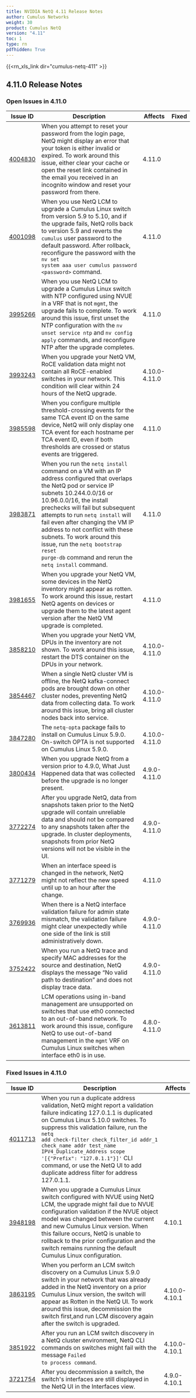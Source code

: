 ```yaml
---
title: NVIDIA NetQ 4.11 Release Notes
author: Cumulus Networks
weight: 30
product: Cumulus NetQ
version: "4.11"
toc: 1
type: rn
pdfhidden: True
---
```

{{<rn_xls_link dir="cumulus-netq-411" >}}
## 4.11.0 Release Notes
### Open Issues in 4.11.0

|  Issue ID 	|   Description	|   Affects	|   Fixed |
|---	        |---	        |---	    |---	                |
| <a name="4004830"></a> [4004830](#4004830) <a name="4004830"></a> <br /> | When you attempt to reset your password from the login page, NetQ might display an error that your token is either invalid or expired. To work around this issue, either clear your cache or open the reset link contained in the email you received in an incognito window and reset your password from there. | 4.11.0 | |
| <a name="4001098"></a> [4001098](#4001098) <a name="4001098"></a> <br /> | When you use NetQ LCM to upgrade a Cumulus Linux switch from version 5.9 to 5.10, and if the upgrade fails, NetQ rolls back to version 5.9 and reverts the <code>cumulus</code> user password to the default password. After rollback, reconfigure the password with the <code>nv set system aaa user cumulus password \<password\></code> command.   | 4.11.0 | |
| <a name="3995266"></a> [3995266](#3995266) <a name="3995266"></a> <br /> | When you use NetQ LCM to upgrade a Cumulus Linux switch with NTP configured using NVUE in a VRF that is not <code>mgmt</code>, the upgrade fails to complete. To work around this issue, first unset the NTP configuration with the <code>nv unset service ntp</code> and <code>nv config apply</code> commands, and reconfigure NTP after the upgrade completes. | 4.11.0 | |
| <a name="3993243"></a> [3993243](#3993243) <a name="3993243"></a> <br /> | When you upgrade your NetQ VM, RoCE validation data might not contain all RoCE-enabled switches in your network. This condition will clear within 24 hours of the NetQ upgrade.  | 4.10.0-4.11.0 | |
| <a name="3985598"></a> [3985598](#3985598) <a name="3985598"></a> <br /> | When you configure multiple threshold-crossing events for the same TCA event ID on the same device, NetQ will only display one TCA event for each hostname per TCA event ID, even if both thresholds are crossed or status events are triggered.   | 4.11.0 | |
| <a name="3983871"></a> [3983871](#3983871) <a name="3983871"></a> <br /> | When you run the <code>netq install</code> command on a VM with an IP address configured that overlaps the NetQ pod or service IP subnets 10.244.0.0/16 or 10.96.0.0/16, the install prechecks will fail but subsequent attempts to run <code>netq install</code> will fail even after changing the VM IP address to not conflict with these subnets. To work around this issue, run the <code>netq bootstrap reset purge-db</code> command and rerun the <code>netq install</code> command. | 4.11.0 | |
| <a name="3981655"></a> [3981655](#3981655) <a name="3981655"></a> <br /> | When you upgrade your NetQ VM, some devices in the NetQ inventory might appear as rotten. To work around this issue, restart NetQ agents on devices or upgrade them to the latest agent version after the NetQ VM upgrade is completed. | 4.11.0 | |
| <a name="3858210"></a> [3858210](#3858210) <a name="3858210"></a> <br /> | When you upgrade your NetQ VM, DPUs in the inventory are not shown. To work around this issue, restart the DTS container on the DPUs in your network. | 4.10.0-4.11.0 | |
| <a name="3854467"></a> [3854467](#3854467) <a name="3854467"></a> <br /> | When a single NetQ cluster VM is offline, the NetQ kafka-connect pods are brought down on other cluster nodes, preventing NetQ data from collecting data. To work around this issue, bring all cluster nodes back into service. | 4.10.0-4.11.0 | |
| <a name="3847280"></a> [3847280](#3847280) <a name="3847280"></a> <br /> | The <code>netq-opta</code> package fails to install on Cumulus Linux 5.9.0. On-switch OPTA is not supported on Cumulus Linux 5.9.0. | 4.10.0-4.11.0 | |
| <a name="3800434"></a> [3800434](#3800434) <a name="3800434"></a> <br /> | When you upgrade NetQ from a version prior to 4.9.0, What Just Happened data that was collected before the upgrade is no longer present. | 4.9.0-4.11.0 | |
| <a name="3772274"></a> [3772274](#3772274) <a name="3772274"></a> <br /> | After you upgrade NetQ, data from snapshots taken prior to the NetQ upgrade will contain unreliable data and should not be compared to any snapshots taken after the upgrade. In cluster deployments, snapshots from prior NetQ versions will not be visible in the UI. | 4.9.0-4.11.0 | |
| <a name="3771279"></a> [3771279](#3771279) <a name="3771279"></a> <br /> | When an interface speed is changed in the network, NetQ might not reflect the new speed until up to an hour after the change. | 4.11.0 | |
| <a name="3769936"></a> [3769936](#3769936) <a name="3769936"></a> <br /> | When there is a NetQ interface validation failure for admin state mismatch, the validation failure might clear unexpectedly while one side of the link is still administratively down. | 4.9.0-4.11.0 | |
| <a name="3752422"></a> [3752422](#3752422) <a name="3752422"></a> <br /> | When you run a NetQ trace and specify MAC addresses for the source and destination, NetQ displays the message “No valid path to destination” and does not display trace data. | 4.9.0-4.11.0 | |
| <a name="3613811"></a> [3613811](#3613811) <a name="3613811"></a> <br /> | LCM operations using in-band management are unsupported on switches that use eth0 connected to an out-of-band network. To work around this issue, configure NetQ to use out-of-band management in the <code>mgmt</code> VRF on Cumulus Linux switches when interface eth0 is in use. | 4.8.0-4.11.0 | |

### Fixed Issues in 4.11.0
|  Issue ID 	|   Description	|   Affects	|
|---	        |---	        |---	    |
| <a name="4011713"></a> [4011713](#4011713) <a name="4011713"></a> <br /> | When you run a duplicate address validation, NetQ might report a validation failure indicating 127.0.1.1 is duplicated on Cumulus Linux 5.10.0 switches. To suppress this validation failure, run the <code>netq add check-filter  check_filter_id addr_1 check_name addr test_name IPV4_Duplicate_Address scope '&#91;{"Prefix": "127.0.1.1"}&#93;'</code> CLI command, or use the NetQ UI to add duplicate address filter for address 127.0.1.1.  |  | |
| <a name="3948198"></a> [3948198](#3948198) <a name="3948198"></a> <br /> | When you upgrade a Cumulus Linux switch configured with NVUE using NetQ LCM, the upgrade might fail due to NVUE configuration validation if the NVUE object model was changed between the current and new Cumulus Linux version. When this failure occurs, NetQ is unable to rollback to the prior configuration and the switch remains running the default Cumulus Linux configuration.  | 4.10.1 | |
| <a name="3863195"></a> [3863195](#3863195) <a name="3863195"></a> <br /> | When you perform an LCM switch discovery on a Cumulus Linux 5.9.0 switch in your network that was already added in the NetQ inventory on a prior Cumulus Linux version, the switch will appear as Rotten in the NetQ UI. To work around this issue, decommission the switch first,and run LCM discovery again after the switch is upgraded. | 4.10.0-4.10.1 | |
| <a name="3851922"></a> [3851922](#3851922) <a name="3851922"></a> <br /> | After you run an LCM switch discovery in a NetQ cluster environment, NetQ CLI commands on switches might fail with the message <code>Failed to process command</code>. | 4.10.0-4.10.1 | |
| <a name="3721754"></a> [3721754](#3721754) <a name="3721754"></a> <br /> | After you decommission a switch, the switch's interfaces are still displayed in the NetQ UI in the Interfaces view. | 4.9.0-4.10.1 | |

